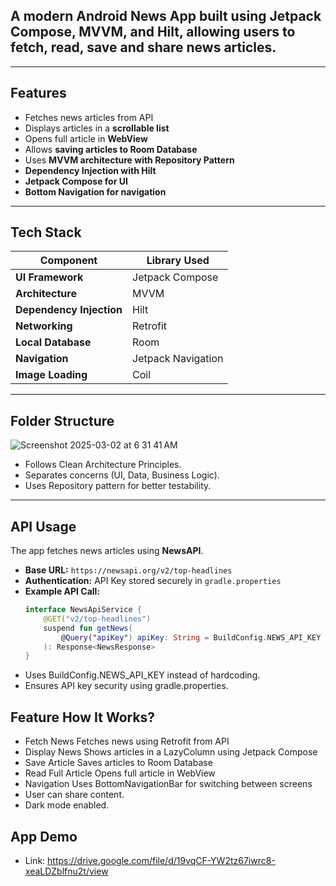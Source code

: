 ## A modern **Android News App** built using **Jetpack Compose, MVVM, and Hilt**, allowing users to fetch, read, save and share news articles.

---

## Features
* Fetches news articles from API  
* Displays articles in a **scrollable list**  
* Opens full article in **WebView**  
* Allows **saving articles to Room Database**  
* Uses **MVVM architecture with Repository Pattern**  
* **Dependency Injection with Hilt**  
* **Jetpack Compose for UI**  
* **Bottom Navigation for navigation**  

---

## Tech Stack
| Component            | Library Used |
|----------------------|-------------|
| **UI Framework**    | Jetpack Compose  |
| **Architecture**    | MVVM  |
| **Dependency Injection** | Hilt  |
| **Networking**      | Retrofit  |
| **Local Database**  | Room  |
| **Navigation**      | Jetpack Navigation  |
| **Image Loading**   | Coil  |

---

## Folder Structure

![Screenshot 2025-03-02 at 6 31 41 AM](https://github.com/user-attachments/assets/6a89e5ef-1e22-4da5-a192-5cf2e58da031)


* Follows Clean Architecture Principles.  
* Separates concerns (UI, Data, Business Logic).  
* Uses Repository pattern for better testability. 

---

## API Usage
The app fetches news articles using **NewsAPI**.

- **Base URL:** `https://newsapi.org/v2/top-headlines`
- **Authentication:** API Key stored securely in `gradle.properties`
- **Example API Call:**
  ```kotlin
  interface NewsApiService {
      @GET("v2/top-headlines")
      suspend fun getNews(
          @Query("apiKey") apiKey: String = BuildConfig.NEWS_API_KEY
      ): Response<NewsResponse>
  }

* Uses BuildConfig.NEWS_API_KEY instead of hardcoding.
*  Ensures API key security using gradle.properties.

## Feature How It Works?
* Fetch News	Fetches news using Retrofit from API
* Display News	Shows articles in a LazyColumn using Jetpack Compose
* Save Article	Saves articles to Room Database
* Read Full Article	Opens full article in WebView
* Navigation Uses BottomNavigationBar for switching between screens
* User can share content.
* Dark mode enabled.

## App Demo
* Link: https://drive.google.com/file/d/19vqCF-YW2tz67iwrc8-xeaLDZblfnu2t/view
